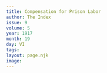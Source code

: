 ```yaml
---
title: Compensation for Prison Labor
author: The Index
issue: 9
volume: 5
year: 1917
month: 19
day: VI
tags:
layout: page.njk
image:
---
```


